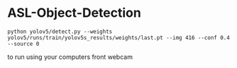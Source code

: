 # ASL-Object-Detection
```
python yolov5/detect.py --weights yolov5/runs/train/yolov5s_results/weights/last.pt --img 416 --conf 0.4 --source 0
```
to run using your computers front webcam
